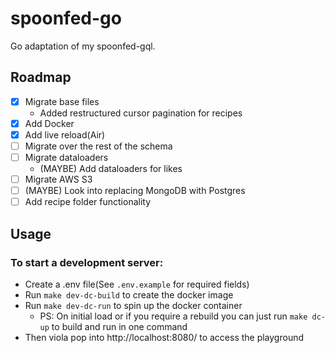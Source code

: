 # spoonfed-go

Go adaptation of my spoonfed-gql.

## Roadmap

- [x] Migrate base files
  - Added restructured cursor pagination for recipes
- [x] Add Docker
- [x] Add live reload(Air)
- [ ] Migrate over the rest of the schema
- [ ] Migrate dataloaders
  - (MAYBE) Add dataloaders for likes
- [ ] Migrate AWS S3
- [ ] (MAYBE) Look into replacing MongoDB with Postgres
- [ ] Add recipe folder functionality

## Usage

### To start a development server:

- Create a .env file(See `.env.example` for required fields)
- Run `make dev-dc-build` to create the docker image
- Run `make dev-dc-run` to spin up the docker container
  - PS: On initial load or if you require a rebuild you can just run `make dc-up` to build and run in one command
- Then viola pop into http://localhost:8080/ to access the playground

